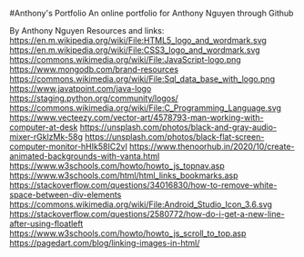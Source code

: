 #Anthony's Portfolio
An online portfolio for Anthony Nguyen through Github


By Anthony Nguyen
Resources and links:
https://en.m.wikipedia.org/wiki/File:HTML5_logo_and_wordmark.svg
https://en.m.wikipedia.org/wiki/File:CSS3_logo_and_wordmark.svg
https://commons.wikimedia.org/wiki/File:JavaScript-logo.png
https://www.mongodb.com/brand-resources
https://commons.wikimedia.org/wiki/File:Sql_data_base_with_logo.png
https://www.javatpoint.com/java-logo
https://staging.python.org/community/logos/
https://commons.wikimedia.org/wiki/File:C_Programming_Language.svg
https://www.vecteezy.com/vector-art/4578793-man-working-with-computer-at-desk
https://unsplash.com/photos/black-and-gray-audio-mixer-rGklzMk-58g
https://unsplash.com/photos/black-flat-screen-computer-monitor-hHIk58IC2vI
https://www.thenoorhub.in/2020/10/create-animated-backgrounds-with-vanta.html
https://www.w3schools.com/howto/howto_js_topnav.asp
https://www.w3schools.com/html/html_links_bookmarks.asp
https://stackoverflow.com/questions/34016830/how-to-remove-white-space-between-div-elements
https://commons.wikimedia.org/wiki/File:Android_Studio_Icon_3.6.svg
https://stackoverflow.com/questions/2580772/how-do-i-get-a-new-line-after-using-floatleft
https://www.w3schools.com/howto/howto_js_scroll_to_top.asp
https://pagedart.com/blog/linking-images-in-html/
